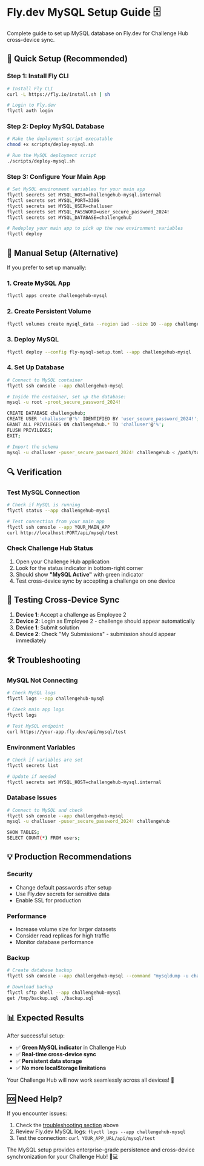 # Fly.dev MySQL Setup Guide 🗄️

Complete guide to set up MySQL database on Fly.dev for Challenge Hub cross-device sync.

## 🚀 Quick Setup (Recommended)

### Step 1: Install Fly CLI
```bash
# Install Fly CLI
curl -L https://fly.io/install.sh | sh

# Login to Fly.dev
flyctl auth login
```

### Step 2: Deploy MySQL Database
```bash
# Make the deployment script executable
chmod +x scripts/deploy-mysql.sh

# Run the MySQL deployment script
./scripts/deploy-mysql.sh
```

### Step 3: Configure Your Main App
```bash
# Set MySQL environment variables for your main app
flyctl secrets set MYSQL_HOST=challengehub-mysql.internal
flyctl secrets set MYSQL_PORT=3306
flyctl secrets set MYSQL_USER=challuser
flyctl secrets set MYSQL_PASSWORD=user_secure_password_2024!
flyctl secrets set MYSQL_DATABASE=challengehub

# Redeploy your main app to pick up the new environment variables
flyctl deploy
```

## 🔧 Manual Setup (Alternative)

If you prefer to set up manually:

### 1. Create MySQL App
```bash
flyctl apps create challengehub-mysql
```

### 2. Create Persistent Volume
```bash
flyctl volumes create mysql_data --region iad --size 10 --app challengehub-mysql
```

### 3. Deploy MySQL
```bash
flyctl deploy --config fly-mysql-setup.toml --app challengehub-mysql
```

### 4. Set Up Database
```bash
# Connect to MySQL container
flyctl ssh console --app challengehub-mysql

# Inside the container, set up the database:
mysql -u root -proot_secure_password_2024!

CREATE DATABASE challengehub;
CREATE USER 'challuser'@'%' IDENTIFIED BY 'user_secure_password_2024!';
GRANT ALL PRIVILEGES ON challengehub.* TO 'challuser'@'%';
FLUSH PRIVILEGES;
EXIT;

# Import the schema
mysql -u challuser -puser_secure_password_2024! challengehub < /path/to/database/mysql-schema.sql
```

## 🔍 Verification

### Test MySQL Connection
```bash
# Check if MySQL is running
flyctl status --app challengehub-mysql

# Test connection from your main app
flyctl ssh console --app YOUR_MAIN_APP
curl http://localhost:PORT/api/mysql/test
```

### Check Challenge Hub Status
1. Open your Challenge Hub application
2. Look for the status indicator in bottom-right corner
3. Should show **"MySQL Active"** with green indicator
4. Test cross-device sync by accepting a challenge on one device

## 📱 Testing Cross-Device Sync

1. **Device 1**: Accept a challenge as Employee 2
2. **Device 2**: Login as Employee 2 - challenge should appear automatically
3. **Device 1**: Submit solution
4. **Device 2**: Check "My Submissions" - submission should appear immediately

## 🛠️ Troubleshooting

### MySQL Not Connecting
```bash
# Check MySQL logs
flyctl logs --app challengehub-mysql

# Check main app logs
flyctl logs

# Test MySQL endpoint
curl https://your-app.fly.dev/api/mysql/test
```

### Environment Variables
```bash
# Check if variables are set
flyctl secrets list

# Update if needed
flyctl secrets set MYSQL_HOST=challengehub-mysql.internal
```

### Database Issues
```bash
# Connect to MySQL and check
flyctl ssh console --app challengehub-mysql
mysql -u challuser -puser_secure_password_2024! challengehub

SHOW TABLES;
SELECT COUNT(*) FROM users;
```

## 💡 Production Recommendations

### Security
- Change default passwords after setup
- Use Fly.dev secrets for sensitive data
- Enable SSL for production

### Performance
- Increase volume size for larger datasets
- Consider read replicas for high traffic
- Monitor database performance

### Backup
```bash
# Create database backup
flyctl ssh console --app challengehub-mysql --command "mysqldump -u challuser -puser_secure_password_2024! challengehub > /tmp/backup.sql"

# Download backup
flyctl sftp shell --app challengehub-mysql
get /tmp/backup.sql ./backup.sql
```

## 📊 Expected Results

After successful setup:
- ✅ **Green MySQL indicator** in Challenge Hub
- ✅ **Real-time cross-device sync**
- ✅ **Persistent data storage**
- ✅ **No more localStorage limitations**

Your Challenge Hub will now work seamlessly across all devices! 🎉

## 🆘 Need Help?

If you encounter issues:
1. Check the [troubleshooting section](#troubleshooting) above
2. Review Fly.dev MySQL logs: `flyctl logs --app challengehub-mysql`
3. Test the connection: `curl YOUR_APP_URL/api/mysql/test`

The MySQL setup provides enterprise-grade persistence and cross-device synchronization for your Challenge Hub! 📱💻
